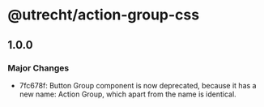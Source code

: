 # @utrecht/action-group-css

## 1.0.0

### Major Changes

- 7fc678f: Button Group component is now deprecated, because it has a new name: Action Group, which apart from the name is identical.

